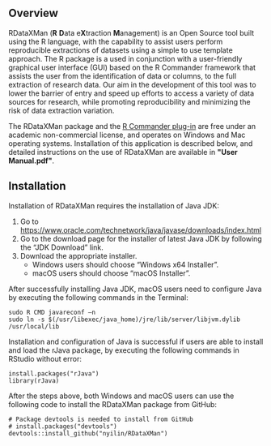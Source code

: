 Overview
--------

RDataXMan (**R** **D**ata e**X**traction **M**anagement) is an Open Source tool built using the R language, with the capability to assist users perform reproducible extractions of datasets using a simple to use template approach. The R package is a used in conjunction with a user-friendly graphical user interface (GUI) based on the R Commander framework that assists the user from the identification of data or columns, to the full extraction of research data. Our aim in the development of this tool was to lower the barrier of entry and speed up efforts to access a variety of data sources for research, while promoting reproducibility and minimizing the risk of data extraction variation. 

The RDataXMan package and the [R Commander plug-in](https://github.com/nyilin/RcmdrPlugin.RDataXMan) are free under an academic non-commercial license, and operates on Windows and Mac operating systems. Installation of this application is described below, and detailed instructions on the use of RDataXMan are available in **"User Manual.pdf"**.

Installation
------------

Installation of RDataXMan requires the installation of Java JDK:

1.  Go to https://www.oracle.com/technetwork/java/javase/downloads/index.html
2.  Go to the download page for the installer of latest Java JDK by
    following the “JDK Download” link.
3.  Download the appropriate installer.
    -   Windows users should choose “Windows x64 Installer”.
    -   macOS users should choose “macOS Installer”.

After successfully installing Java JDK, macOS users need to configure Java by 
executing the following commands in the Terminal:

    sudo R CMD javareconf –n
    sudo ln -s $(/usr/libexec/java_home)/jre/lib/server/libjvm.dylib /usr/local/lib

Installation and configuration of Java is successful if users are able to install and load the rJava package, by executing the following commands in RStudio without error:

    install.packages("rJava")
    library(rJava)

After the steps above, both Windows and macOS users can use the
following code to install the RDataXMan package from GitHub:

    # Package devtools is needed to install from GitHub
    # install.packages("devtools")
    devtools::install_github("nyilin/RDataXMan")
